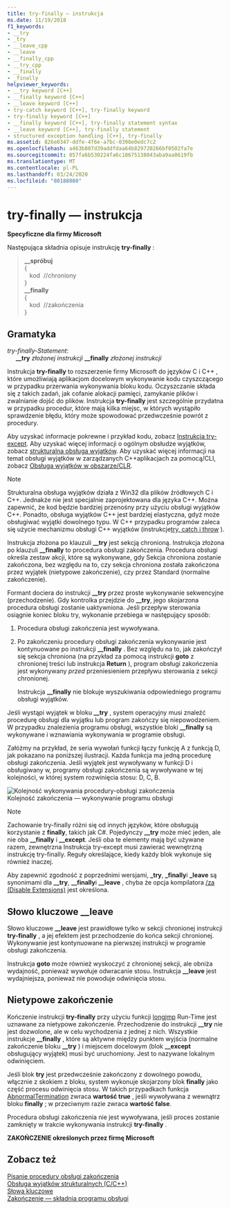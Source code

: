 ```yaml
---
title: try-finally — instrukcja
ms.date: 11/19/2018
f1_keywords:
- __try
- _try
- __leave_cpp
- __leave
- __finally_cpp
- __try_cpp
- __finally
- _finally
helpviewer_keywords:
- __try keyword [C++]
- __finally keyword [C++]
- __leave keyword [C++]
- try-catch keyword [C++], try-finally keyword
- try-finally keyword [C++]
- __finally keyword [C++], try-finally statement syntax
- __leave keyword [C++], try-finally statement
- structured exception handling [C++], try-finally
ms.assetid: 826e0347-ddfe-4f6e-a7bc-0398e0edc7c2
ms.openlocfilehash: a463b807d39addfdaa64b829720266bf0502fa7e
ms.sourcegitcommit: 857fa6b530224fa6c18675138043aba9aa0619fb
ms.translationtype: MT
ms.contentlocale: pl-PL
ms.lasthandoff: 03/24/2020
ms.locfileid: "80188080"
---
```

# <a name="try-finally-statement"></a>try-finally — instrukcja

**Specyficzne dla firmy Microsoft**

Następująca składnia opisuje instrukcję **try-finally** :

> **\_\_spróbuj**<br/>
> {<br/>
> &nbsp;&nbsp;&nbsp;kod &nbsp;//chroniony<br/>
> }<br/>
> **\_\_finally**<br/>
> {<br/>
> &nbsp;&nbsp;&nbsp;kod &nbsp;//zakończenia<br/>
> }

## <a name="grammar"></a>Gramatyka

*try-finally-Statement*:<br/>
&nbsp;&nbsp;&nbsp;&nbsp; **\_\_try** *złożonej instrukcji* **\_\_finally** *złożonej instrukcji*

Instrukcja **try-finally** to rozszerzenie firmy Microsoft do języków C i C++ , które umożliwiają aplikacjom docelowym wykonywanie kodu czyszczącego w przypadku przerwania wykonywania bloku kodu. Oczyszczanie składa się z takich zadań, jak cofanie alokacji pamięci, zamykanie plików i zwalnianie dojść do plików. Instrukcja **try-finally** jest szczególnie przydatna w przypadku procedur, które mają kilka miejsc, w których wystąpiło sprawdzenie błędu, który może spowodować przedwcześnie powrót z procedury.

Aby uzyskać informacje pokrewne i przykład kodu, zobacz [Instrukcja try-except](../cpp/try-except-statement.md). Aby uzyskać więcej informacji o ogólnym obsłudze wyjątków, zobacz [strukturalna obsługa wyjątków](../cpp/structured-exception-handling-c-cpp.md). Aby uzyskać więcej informacji na temat obsługi wyjątków w zarządzanych C++aplikacjach za pomocą/CLI, zobacz [Obsługa wyjątków w obszarze/CLR](../extensions/exception-handling-cpp-component-extensions.md).

> [!NOTE]
> Strukturalna obsługa wyjątków działa z Win32 dla plików źródłowych C i C++. Jednakże nie jest specjalnie zaprojektowana dla języka C++. Można zapewnić, że kod będzie bardziej przenośny przy użyciu obsługi wyjątków C++. Ponadto, obsługa wyjątków C++ jest bardziej elastyczna, gdyż może obsługiwać wyjątki dowolnego typu. W C++ przypadku programów zaleca się użycie mechanizmu obsługi C++ wyjątków (instrukcje[try, catch i throw](../cpp/try-throw-and-catch-statements-cpp.md) ).

Instrukcja złożona po klauzuli **__try** jest sekcją chronioną. Instrukcja złożona po klauzuli **__finally** to procedura obsługi zakończenia. Procedura obsługi określa zestaw akcji, które są wykonywane, gdy Sekcja chroniona zostanie zakończona, bez względu na to, czy sekcja chroniona została zakończona przez wyjątek (nietypowe zakończenie), czy przez Standard (normalne zakończenie).

Formant dociera do instrukcji **__try** przez proste wykonywanie sekwencyjne (przechodzenie). Gdy kontrolka przejdzie do **__try**, jego skojarzona procedura obsługi zostanie uaktywniona. Jeśli przepływ sterowania osiągnie koniec bloku try, wykonanie przebiega w następujący sposób:

1. Procedura obsługi zakończenia jest wywoływana.

1. Po zakończeniu procedury obsługi zakończenia wykonywanie jest kontynuowane po instrukcji **__finally** . Bez względu na to, jak zakończył się sekcja chroniona (na przykład za pomocą instrukcji **goto** z chronionej treści lub instrukcja **Return** ), program obsługi zakończenia jest wykonywany *przed* przeniesieniem przepływu sterowania z sekcji chronionej.

   Instrukcja **__finally** nie blokuje wyszukiwania odpowiedniego programu obsługi wyjątków.

Jeśli wystąpi wyjątek w bloku **__try** , system operacyjny musi znaleźć procedurę obsługi dla wyjątku lub program zakończy się niepowodzeniem. W przypadku znalezienia programu obsługi, wszystkie bloki **__finally** są wykonywane i wznawiania wykonywania w programie obsługi.

Załóżmy na przykład, że seria wywołań funkcji łączy funkcję A z funkcją D, jak pokazano na poniższej ilustracji. Każda funkcja ma jedną procedurę obsługi zakończenia. Jeśli wyjątek jest wywoływany w funkcji D i obsługiwany w, programy obsługi zakończenia są wywoływane w tej kolejności, w której system rozwinięcia stosu: D, C, B.

![Kolejność wykonywania procedury&#45;obsługi zakończenia](../cpp/media/vc38cx1.gif "Kolejność wykonywania procedury&#45;obsługi zakończenia") <br/>
Kolejność zakończenia — wykonywanie programu obsługi

> [!NOTE]
> Zachowanie try-finally różni się od innych języków, które obsługują korzystanie z **finally**, takich jak C#.  Pojedynczy **__try** może mieć jeden, ale nie oba **__finally** i **__except**.  Jeśli oba te elementy mają być używane razem, zewnętrzna Instrukcja try-except musi zawierać wewnętrzną instrukcję try-finally.  Reguły określające, kiedy każdy blok wykonuje się również inaczej.

Aby zapewnić zgodność z poprzednimi wersjami, **_try**, **_finally**i **_leave** są synonimami dla **__try**, **__finally**i **__leave** , chyba że opcja kompilatora [/za \(Disable Extensions)](../build/reference/za-ze-disable-language-extensions.md) jest określona.

## <a name="the-__leave-keyword"></a>Słowo kluczowe __leave

Słowo kluczowe **__leave** jest prawidłowe tylko w sekcji chronionej instrukcji **try-finally** , a jej efektem jest przechodzenie do końca sekcji chronionej. Wykonywanie jest kontynuowane na pierwszej instrukcji w programie obsługi zakończenia.

Instrukcja **goto** może również wyskoczyć z chronionej sekcji, ale obniża wydajność, ponieważ wywołuje odwracanie stosu. Instrukcja **__leave** jest wydajniejsza, ponieważ nie powoduje odwinięcia stosu.

## <a name="abnormal-termination"></a>Nietypowe zakończenie

Kończenie instrukcji **try-finally** przy użyciu funkcji [longjmp](../c-runtime-library/reference/longjmp.md) Run-Time jest uznawane za nietypowe zakończenie. Przechodzenie do instrukcji **__try** nie jest dozwolone, ale w celu wychodzenia z jednej z nich. Wszystkie instrukcje **__finally** , które są aktywne między punktem wyjścia (normalne zakończenie bloku **__try** ) i miejscem docelowym (blok **__except** obsługujący wyjątek) musi być uruchomiony. Jest to nazywane lokalnym odwinięciem.

Jeśli blok **try** jest przedwcześnie zakończony z dowolnego powodu, włącznie z skokiem z bloku, system wykonuje skojarzony blok **finally** jako część procesu odwinięcia stosu. W takich przypadkach funkcja [AbnormalTermination](/windows/win32/Debug/abnormaltermination) zwraca **wartość true** , jeśli wywoływana z wewnątrz bloku **finally** ; w przeciwnym razie zwraca **wartość false**.

Procedura obsługi zakończenia nie jest wywoływana, jeśli proces zostanie zamknięty w trakcie wykonywania instrukcji **try-finally** .

**ZAKOŃCZENIE określonych przez firmę Microsoft**

## <a name="see-also"></a>Zobacz też

[Pisanie procedury obsługi zakończenia](../cpp/writing-a-termination-handler.md)<br/>
[Obsługa wyjątków strukturalnych (C/C++)](../cpp/structured-exception-handling-c-cpp.md)<br/>
[Słowa kluczowe](../cpp/keywords-cpp.md)<br/>
[Zakończenie — składnia programu obsługi](/windows/win32/Debug/termination-handler-syntax)
